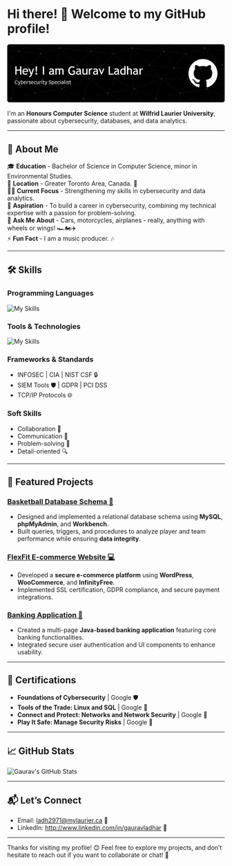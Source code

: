 # Hi there! 👋 Welcome to my GitHub profile!

![Banner](header.png)

I'm an **Honours Computer Science** student at **Wilfrid Laurier University**, passionate about cybersecurity, databases, and data analytics.

---

## 🚀 About Me

🎓 **Education** - Bachelor of Science in Computer Science, minor in Environmental Studies.  
📍 **Location** - Greater Toronto Area, Canada. 🍁  
👨‍💻 **Current Focus** - Strengthening my skills in cybersecurity and data analytics.  
💼 **Aspiration** - To build a career in cybersecurity, combining my technical expertise with a passion for problem-solving.                 
💬 **Ask Me About** - Cars, motorcycles, airplanes - really, anything with wheels or wings! 🏎🏍✈                           
⚡ **Fun Fact** - I am a music producer. 🎶

---

## 🛠️ Skills

### **Programming Languages**

![My Skills](https://skillicons.dev/icons?i=python,java,c,cpp,r)

### **Tools & Technologies**

![My Skills](https://go-skill-icons.vercel.app/api/icons?i=linux,bash,mariadb,mysql,wordpress,php,eclipse,arduino&perline=4)

### **Frameworks & Standards**
- INFOSEC | CIA | NIST CSF 🔒
- SIEM Tools 🛡️ | GDPR | PCI DSS
- TCP/IP Protocols 🌐

### **Soft Skills**
- Collaboration 🤝
- Communication 📣
- Problem-solving 🧩
- Detail-oriented 🔍

---

## 🌟 Featured Projects

### [Basketball Database Schema 🏀](https://github.com/GauravLadhar/Basketball-Database-Schema)
- Designed and implemented a relational database schema using **MySQL**, **phpMyAdmin**, and **Workbench**.
- Built queries, triggers, and procedures to analyze player and team performance while ensuring **data integrity**.

### [FlexFit E-commerce Website 💻](https://github.com/GauravLadhar/FlexFit)
- Developed a **secure e-commerce platform** using **WordPress**, **WooCommerce**, and **InfinityFree**.
- Implemented SSL certification, GDPR compliance, and secure payment integrations.

### [Banking Application 🏦](https://github.com/GauravLadhar/Banking-Application.git)
- Created a multi-page **Java-based banking application** featuring core banking functionalities.
- Integrated secure user authentication and UI components to enhance usability.

---

## 📜 Certifications
- **Foundations of Cybersecurity** | Google 🛡️
- **Tools of the Trade: Linux and SQL** | Google 🐧
- **Connect and Protect: Networks and Network Security** | Google 🔐
- **Play It Safe: Manage Security Risks** | Google 🦺 

---

## 📈 GitHub Stats
![Gaurav's GitHub Stats](https://github-readme-stats.vercel.app/api?username=GauravLadhar&show_icons=true&theme=radical)

---

## 📬 Let’s Connect
- Email: ladh2971@mylaurier.ca 📧
- LinkedIn: http://www.linkedin.com/in/gauravladhar 🔗

---

Thanks for visiting my profile! 😊 Feel free to explore my projects, and don’t hesitate to reach out if you want to collaborate or chat! 💬
